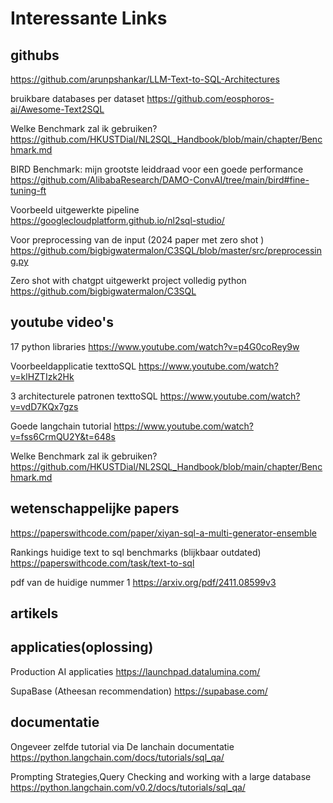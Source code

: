 # Interessante Links

## githubs

<https://github.com/arunpshankar/LLM-Text-to-SQL-Architectures>

bruikbare databases per dataset
<https://github.com/eosphoros-ai/Awesome-Text2SQL>

Welke Benchmark zal ik gebruiken?
<https://github.com/HKUSTDial/NL2SQL_Handbook/blob/main/chapter/Benchmark.md>

BIRD Benchmark: mijn grootste leiddraad voor een goede performance
<https://github.com/AlibabaResearch/DAMO-ConvAI/tree/main/bird#fine-tuning-ft>

Voorbeeld uitgewerkte pipeline
<https://googlecloudplatform.github.io/nl2sql-studio/>

Voor preprocessing van de input (2024 paper met zero shot )
<https://github.com/bigbigwatermalon/C3SQL/blob/master/src/preprocessing.py>

Zero shot with chatgpt uitgewerkt project volledig python
<https://github.com/bigbigwatermalon/C3SQL>

## youtube video's

17 python libraries
<https://www.youtube.com/watch?v=p4G0coRey9w>

Voorbeeldapplicatie texttoSQL
<https://www.youtube.com/watch?v=klHZTIzk2Hk>

3 architecturele patronen texttoSQL
<https://www.youtube.com/watch?v=vdD7KQx7gzs>

Goede langchain tutorial
<https://www.youtube.com/watch?v=fss6CrmQU2Y&t=648s>

Welke Benchmark zal ik gebruiken?
<https://github.com/HKUSTDial/NL2SQL_Handbook/blob/main/chapter/Benchmark.md>

## wetenschappelijke papers

<https://paperswithcode.com/paper/xiyan-sql-a-multi-generator-ensemble>

Rankings huidige text to sql benchmarks (blijkbaar outdated)
<https://paperswithcode.com/task/text-to-sql>

pdf van de huidige nummer 1
<https://arxiv.org/pdf/2411.08599v3>

## artikels

## applicaties(oplossing)

Production AI applicaties
<https://launchpad.datalumina.com/>

SupaBase (Atheesan recommendation)
<https://supabase.com/>

## documentatie

Ongeveer zelfde tutorial via De lanchain documentatie
<https://python.langchain.com/docs/tutorials/sql_qa/>

Prompting Strategies,Query Checking and working with a large database
<https://python.langchain.com/v0.2/docs/tutorials/sql_qa/>
